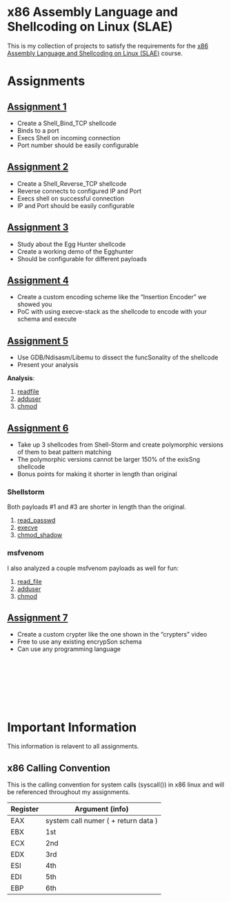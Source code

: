 # x86 Assembly Language and Shellcoding on Linux (SLAE)

This is my collection of projects to satisfy the requirements for the [x86 Assembly Language and Shellcoding on Linux (SLAE)](https://www.pentesteracademy.com/course?id=3) course.


# Assignments

## [Assignment 1](./project1)

- Create a Shell_Bind_TCP shellcode
- Binds to a port
- Execs Shell on incoming connection
- Port number should be easily configurable

## [Assignment 2](./project2)

- Create a Shell_Reverse_TCP shellcode
- Reverse connects to configured IP and Port
- Execs shell on successful connection
- IP and Port should be easily configurable

## [Assignment 3](./project3)

- Study about the Egg Hunter shellcode
- Create a working demo of the Egghunter
- Should be configurable for different payloads

## [Assignment 4](./project4)

- Create a custom encoding scheme like the “Insertion Encoder” we showed you
- PoC with using execve-stack as the shellcode to encode with your schema and execute

## [Assignment 5](./project5)

- Use GDB/Ndisasm/Libemu to dissect the funcSonality of the shellcode
- Present your analysis

**Analysis**:

1. [readfile](https://github.com/alecmaly/slae/blob/master/slae86/project5/1_readfile.md)
2. [adduser](https://github.com/alecmaly/slae/blob/master/slae86/project5/2_adduser.md)
3. [chmod](https://github.com/alecmaly/slae/blob/master/slae86/project5/3_chmod.md)

## [Assignment 6](./project6)

- Take up 3 shellcodes from Shell-Storm and create polymorphic versions of them to beat pattern matching
- The polymorphic versions cannot be larger 150% of the exisSng shellcode
- Bonus points for making it shorter in length than original

### Shellstorm

Both payloads #1 and #3 are shorter in length than the original.

1. [read_passwd](https://github.com/alecmaly/slae/blob/master/slae86/project6/1_read_passwd.md)
2. [execve](https://github.com/alecmaly/slae/blob/master/slae86/project6/2_execve.md)
3. [chmod_shadow](https://github.com/alecmaly/slae/blob/master/slae86/project6/3_chmod_shadow.md)
    
### msfvenom

I also analyzed a couple msfvenom payloads as well for fun:

1. [read_file](https://github.com/alecmaly/slae/blob/master/slae86/project6/msfvenom-1_readfile.md)
2. [adduser](https://github.com/alecmaly/slae/blob/master/slae86/project6/msfvenom-2_adduser.md)
3. [chmod](https://github.com/alecmaly/slae/blob/master/slae86/project6/msfvenom-3_chmod.md)


## [Assignment 7](./project7)

- Create a custom crypter like the one shown in the “crypters” video
- Free to use any existing encrypSon schema
- Can use any programming language




<br>
<br>
<br>
<br>
<br>
<br>

# Important Information

This information is relavent to all assignments.

## x86 Calling Convention

This is the calling convention for system calls (syscall()) in x86 linux and will be referenced throughout my assignments.

| Register | Argument (info) |
| ------ | ------ |
| EAX | system call numer ( + return data ) |
| EBX | 1st |
| ECX | 2nd |
| EDX | 3rd |
| ESI | 4th |
| EDI | 5th |
| EBP | 6th |

